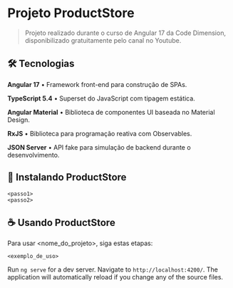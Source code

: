 # Projeto ProductStore

> Projeto realizado durante o curso de Angular 17 da Code Dimension, disponibilizado gratuitamente pelo canal no Youtube.

## 🛠️ Tecnologias

**Angular 17** • Framework front-end para construção de SPAs.

**TypeScript 5.4** • Superset do JavaScript com tipagem estática.

**Angular Material** • Biblioteca de componentes UI baseada no Material Design.

**RxJS** • Biblioteca para programação reativa com Observables.

**JSON Server** • API fake para simulação de backend durante o desenvolvimento.

## 🚀 Instalando ProductStore

```
<passo1>
<passo2>
```

## ☕ Usando ProductStore

Para usar <nome_do_projeto>, siga estas etapas:

```
<exemplo_de_uso>
```

Run `ng serve` for a dev server. Navigate to `http://localhost:4200/`. The application will automatically reload if you change any of the source files.
